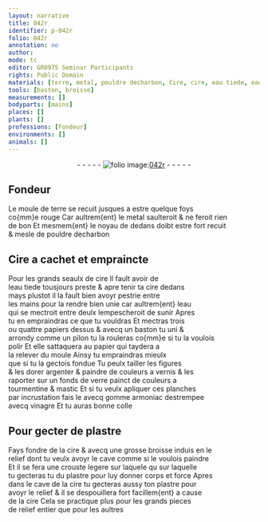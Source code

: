 ```yaml
---
layout: narrative
title: 042r
identifier: p-042r
folio: 042r
annotation: no
author:
mode: tc
editor: GR8975 Seminar Participants
rights: Public Domain
materials: [terre, metal, pouldre decharbon, Cire, cire, eau tiede, eau, papiers, papier, argenter, couleurs a vernis, verre, couleurs a tourmentine & mastic, gomme armoniac, vinagre, plastre]
tools: [baston, broisse]
measurements: []
bodyparts: [mains]
places: []
plants: []
professions: [Fondeur]
environments: []
animals: []
---
```


<div class="folio" align="center">- - - - - <a href="http://gallica.bnf.fr/ark:/12148/btv1b10500001g/f89.image" target="_blank"><img src="https://cu-mkp.github.io/2017-workshop-edition/assets/photo-icon.png" alt="folio image: " style="display:inline-block; margin-bottom:-3px;"/>042r</a> - - - - - </div>  
  

## <span class="pro">Fondeur</span>

 
Le moule de <span class="m">terre</span> se recuit jusques a estre quelque foys<br/> co{mm}e rouge Car aultrem{ent} le <span class="m">metal</span> saulteroit & ne feroit rien<br/> de bon Et mesmem{ent} le noyau de dedans doibt estre fort recuit<br/> & mesle de <span class="m">pouldre decharbon</span>
 
 
  

## <span class="m">Cire</span> a cachet et empraincte

 
Pour les grands seaulx de <span class="m">cire</span> Il fault avoir de<br/> l<span class="m">eau tiede</span> tousjours preste & <span class="del">apre</span> tenir ta <span class="m">cire</span> dedans<br/> mays plustot il la fault bien avoyr pestrie entre<br/> les <span class="bp">mains</span> pour la rendre bien unie car aultrem{ent} l<span class="m">eau</span><br/> qui se mectroit entre deulx lempescheroit de sunir Apres<br/> tu en empraindras ce que tu vouldras Et mectras trois<br/> ou quattre <span class="m">papiers</span> dessus & avecq un <span class="tl">baston</span> <span class="del">tu</span> uni &<br/> arrondy comme un pilon tu la rouleras co{mm}e si tu la voulois<br/> polir Et elle sattaquera au <span class="m">papier</span> qui taydera a<br/> la relever du moule Ainsy tu empraindras mieulx<br/> que si tu la gectois fondue Tu peulx tailler les figures<br/> & les dorer <span class="m">argenter</span> & paindre de <span class="m">couleurs a vernis</span> & les<br/> raporter sur un fonds de <span class="m">verre</span> painct de <span class="m">couleurs a<br/> tourmentine & mastic</span> Et si tu veulx apliquer ces planches<br/> par incrustation fais le avecq <span class="m">gomme armoniac</span> destrempee<br/> avecq <span class="m">vinagre</span> Et tu auras bonne colle 
 
 
  

## Pour gecter de <span class="m">plastre</span>

 
Fays fondre de la <span class="m">cire</span> & avecq une grosse <span class="tl">broisse</span> induis en le<br/> relief dont tu veulx avoyr le cave comme si le voulois paindre<br/> Et il se fera une crouste legere <span class="del">sur laquele qu</span> sur laquelle<br/> tu gecteras <span class="del">tu</span> du <span class="m">plastre</span> pour luy donner corps et force Apres<br/> dans le cave de la <span class="m">cire</span> tu gecteras aussy ton <span class="m">plastre</span> pour<br/> avoyr le relief & il se despouillera fort facillem{ent} a cause<br/> de la <span class="m">cire</span> Cela se practique plus pour les grands pieces<br/> de relief entier que pour les aultres
 

